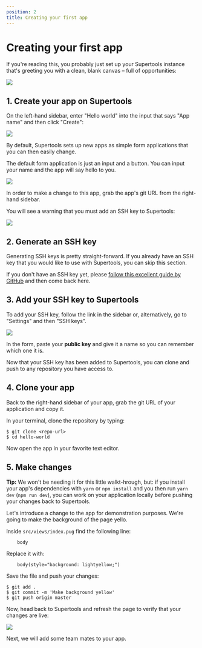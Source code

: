 ```yaml
---
position: 2
title: Creating your first app
---
```


# Creating your first app

If you're reading this, you probably just set up your Supertools instance that's greeting you with a clean, blank canvas – full of opportunities:

<img class="wide" srcset="/public/images/docs/getting-started/empty-state-wide@2x.png 2x, /public/images/docs/getting-started/empty-state-wide.png" src="/public/images/docs/getting-started/empty-state-wide.png">

## 1. Create your app on Supertools

On the left-hand sidebar, enter "Hello world" into the input that says "App name" and then click "Create":

<!-- Image of form -->
<img srcset="/public/images/docs/getting-started/empty-create-app-form@2x.png 2x, /public/images/docs/getting-started/empty-create-app-form.png" src="/public/images/docs/getting-started/empty-create-app-form.png">

By default, Supertools sets up new apps as simple form applications that you can then easily change.

The default form application is just an input and a button. You can input your name and the app will say hello to you.

<!-- Image of default app template -->
<img srcset="/public/images/docs/getting-started/default-app-template@2x.png 2x, /public/images/docs/getting-started/default-app-template.png" src="/public/images/docs/getting-started/default-app-template.png">

In order to make a change to this app, grab the app's git URL from the right-hand sidebar.

You will see a warning that you must add an SSH key to Supertools:

<!-- Image SSH key warning -->
<img srcset="/public/images/docs/getting-started/ssh-key-warning@2x.png 2x, /public/images/docs/getting-started/ssh-key-warning.png" src="/public/images/docs/getting-started/ssh-key-warning.png">

## 2. Generate an SSH key

Generating SSH keys is pretty straight-forward. If you already have an SSH key that you would like to use with Supertools, you can skip this section.

If you don't have an SSH key yet, please <a href="https://help.github.com/en/articles/generating-a-new-ssh-key-and-adding-it-to-the-ssh-agent" target="_blank">follow this excellent guide by GitHub</a> and then come back here.

## 3. Add your SSH key to Supertools

To add your SSH key, follow the link in the sidebar or, alternatively, go to "Settings" and then "SSH keys".

<!-- SSH keys page -->
<img srcset="/public/images/docs/getting-started/ssh-keys-page@2x.png 2x, /public/images/docs/getting-started/ssh-keys-page.png" src="/public/images/docs/getting-started/ssh-keys-page.png">

In the form, paste your **public key** and give it a name so you can remember which one it is.

Now that your SSH key has been added to Supertools, you can clone and push to any repository you have access to.

## 4. Clone your app

Back to the right-hand sidebar of your app, grab the git URL of your application and copy it.

In your terminal, clone the repository by typing:

```
$ git clone <repo-url>
$ cd hello-world
```

Now open the app in your favorite text editor.

## 5. Make changes

**Tip:** We won't be needing it for this little walkt-hrough, but: if you install your app's dependencies with `yarn` or `npm install` and you then run `yarn dev` (`npm run dev`), you can work on your application locally before pushing your changes back to Supertools.

Let's introduce a change to the app for demonstration purposes. We're going to make the background of the page yello.

Inside `src/views/index.pug` find the following line:

```
    body
```

Replace it with:

```
    body(style="background: lightyellow;")
```

Save the file and push your changes:

```
$ git add .
$ git commit -m 'Make background yellow'
$ git push origin master
```

Now, head back to Supertools and refresh the page to verify that your changes are live:

<!-- Screenshot of app with yellow background -->
<img srcset="/public/images/docs/getting-started/yellow-app@2x.png 2x, /public/images/docs/getting-started/yellow-app.png" src="/public/images/docs/getting-started/yellow-app.png">

Next, we will add some team mates to your app.

